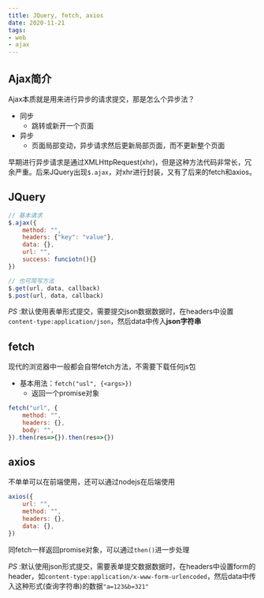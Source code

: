 ```yaml
---
title: JQuery, fetch, axios
date: 2020-11-21
tags: 
- web
- ajax
---
```


## Ajax简介

Ajax本质就是用来进行异步的请求提交，那是怎么个异步法？

- 同步
    * 跳转或新开一个页面
- 异步
    * 页面局部变动，异步请求然后更新局部页面，而不更新整个页面

早期进行异步请求是通过XMLHttpRequest(xhr)，但是这种方法代码非常长，冗余严重。后来JQuery出现`$.ajax`，对xhr进行封装，又有了后来的fetch和axios。


## JQuery

```javascript
// 基本请求
$.ajax({
    method: "",
    headers: {"key": "value"},
    data: {},
    url: "",
    success: funciotn(){}
})

// 也可简写方法
$.get(url, data, callback)
$.post(url, data, callback)
```

*PS* :默认使用表单形式提交，需要提交json数据数据时，在headers中设置`content-type:application/json`，然后data中传入**json字符串**


## fetch

现代的浏览器中一般都会自带fetch方法，不需要下载任何js包

- 基本用法：`fetch("usl", {<args>})`
    * 返回一个promise对象

```javascript
fetch("url", {
    method: "",
    headers: {},
    body: "",
}).then(res=>{}).then(res=>{})
```


## axios

不单单可以在前端使用，还可以通过nodejs在后端使用

```javascript
axios({
    url: "",
    method: "",
    headers: {},
    data: {},
})
```

同fetch一样返回promise对象，可以通过`then()`进一步处理

*PS* :默认使用json形式提交，需要表单提交数据数据时，在headers中设置form的header，如`content-type:application/x-www-form-urlencoded`，然后data中传入这种形式(查询字符串)的数据`"a=123&b=321"`





